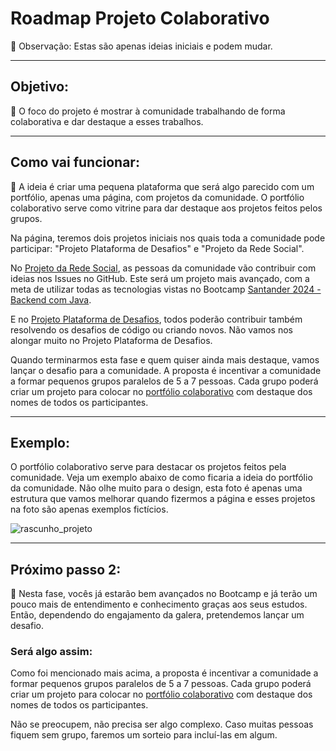 # Roadmap Projeto Colaborativo
📌 Observação: Estas são apenas ideias iniciais e podem mudar.

---

## Objetivo:

🎯 O foco do projeto é mostrar à comunidade trabalhando de forma colaborativa e dar destaque a esses trabalhos.

---

## Como vai funcionar:

🚧 A ideia é criar uma pequena plataforma que será algo parecido com um portfólio, apenas uma página, com projetos da comunidade. O portfólio colaborativo serve como vitrine para dar destaque aos projetos feitos pelos grupos.

Na página, teremos dois projetos iniciais nos quais toda a comunidade pode participar: "Projeto Plataforma de Desafios" e "Projeto da Rede Social".

No [Projeto da Rede Social](https://github.com/magnostudent/planejamento-projeto-colaborativo/edit/main/README.md), as pessoas da comunidade vão contribuir com ideias nos Issues no GitHub. Este será um projeto mais avançado, com a meta de utilizar todas as tecnologias vistas no Bootcamp [Santander 2024 - Backend com Java](https://web.dio.me/track/santander-2024-backend-com-java).

E no [Projeto Plataforma de Desafios](https://github.com/magnostudent/planejamento-projeto-colaborativo/edit/main/README.md), todos poderão contribuir também resolvendo os desafios de código ou criando novos. Não vamos nos alongar muito no Projeto Plataforma de Desafios.

Quando terminarmos esta fase e quem quiser ainda mais destaque, vamos lançar o desafio para a comunidade. A proposta é incentivar a comunidade a formar pequenos grupos paralelos de 5 a 7 pessoas. Cada grupo poderá criar um projeto para colocar no [portfólio colaborativo](https://github.com/magnostudent/planejamento-projeto-colaborativo/edit/main/README.md) com destaque dos nomes de todos os participantes.

---

## Exemplo:

O portfólio colaborativo serve para destacar os projetos feitos pela comunidade. Veja um exemplo abaixo de como ficaria a ideia do portfólio da comunidade. Não olhe muito para o design, esta foto é apenas uma estrutura que vamos melhorar quando fizermos a página e esses projetos na foto são apenas exemplos fictícios.

![rascunho_projeto](https://raw.githubusercontent.com/magnostudent/portfolio-colaborativo/main/img/rascunho_projeto.png)

---

## Próximo passo 2:

👣 Nesta fase, vocês já estarão bem avançados no Bootcamp e já terão um pouco mais de entendimento e conhecimento graças aos seus estudos. Então, dependendo do engajamento da galera, pretendemos lançar um desafio.

### Será algo assim:

Como foi mencionado mais acima, a proposta é incentivar a comunidade a formar pequenos grupos paralelos de 5 a 7 pessoas. Cada grupo poderá criar um projeto para colocar no [portfólio colaborativo](https://github.com/magnostudent/planejamento-projeto-colaborativo/edit/main/README.md) 
com destaque dos nomes de todos os participantes. 

Não se preocupem, não precisa ser algo complexo. Caso muitas pessoas fiquem sem grupo, faremos um sorteio para incluí-las em algum.
